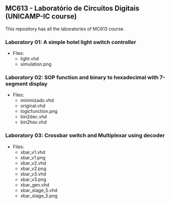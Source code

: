 ## MC613 - Laboratório de Circuitos Digitais (UNICAMP-IC course)

This repository has all the laboratories of MC613 course. 

### Laboratory 01: A simple hotel light switch controller
  - Files:
    - light.vhd
    - simulation.png

### Laboratory 02: SOP function and binary to hexadecimal with 7-segment display
  - Files:
    - minimizado.vhd
    - original.vhd
    - logicfunction.png
    - bin2dec.vhd
    - bin2hex.vhd

### Laboratory 03: Crossbar switch and Multiplexar using decoder
  - Files:
    - xbar_v1.vhd
    - xbar_v1.png
    - xbar_v2.vhd
    - xbar_v2.png
    - xbar_v3.vhd
    - xbar_v3.png
    - xbar_gen.vhd
    - xbar_stage_5.vhd
    - xbar_stage_5.png
    
    
